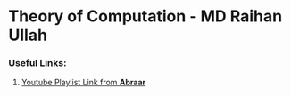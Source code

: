# Theory of Computation - MD Raihan Ullah

### Useful Links:
1. <a href = "http://www.youtube.com/playlist?list=PLhqug0UEsC-IDomfNsn8e3neoy34o8oye"> Youtube Playlist Link from **Abraar** </a>
